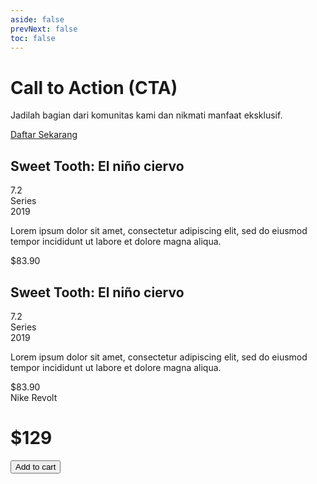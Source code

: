 ```yaml
---
aside: false
prevNext: false
toc: false
---
```


<div 
  class="relative w-full h-full bg-cover bg-center flex items-center justify-center p-8 my-8 dui-bg-fixed"
  style="background-image: url('/1banner_0128cc4f-1cf0-4f6d-b488-b040099a2d90_1024x1024.webp');">
  <div class="p-8 bg-gray-300/40 backdrop-blur-md text-gray-900/90 rounded-xl shadow-lg text-center w-full max-w-full mx-2">
    <h1 class="text-4xl font-bold mb-4">Call to Action (CTA)</h1>
    <p class="text-lg mb-8">Jadilah bagian dari komunitas kami dan nikmati manfaat eksklusif.</p>
    <a href="https://github.com/idugeni" target="_blank" rel="noopener noreferrer"
       class="btn btn-neutral btn-wide">Daftar Sekarang</a>
  </div>
</div>



<!-- component -->
  
  <div class="py-3 sm:max-w-xl sm:mx-auto">
    <div class="bg-white shadow-lg border-gray-100 max-h-80	 border sm:rounded-3xl p-8 flex space-x-8">
      <div class="h-48 overflow-visible w-1/2">
          <img class="rounded-3xl shadow-lg" src="/e75624a5-265e-4cbf-aa1a-4a244ea5e6bf.webp" alt="">
      </div>
      <div class="flex flex-col w-1/2 space-y-4">
        <div class="flex justify-between items-start">
          <h2 class="text-3xl font-bold">Sweet Tooth: El niño ciervo</h2>
          <div class="bg-yellow-400 font-bold rounded-xl p-2">7.2</div>
        </div>
        <div>
          <div class="text-sm text-gray-400">Series</div>
          <div class="text-lg text-gray-800">2019</div>
        </div>
          <p class=" text-gray-400 max-h-40 overflow-y-hidden">Lorem ipsum dolor sit amet, consectetur adipiscing elit, sed do eiusmod tempor incididunt ut labore et dolore magna aliqua.</p>
        <div class="flex text-2xl font-bold text-a">$83.90</div>
    </div>
  </div>
  
</div>

<div class="py-3 sm:max-w-xl sm:mx-auto">
  <div class="bg-white dark:bg-gray-900 shadow-lg border border-gray-100 dark:border-gray-700 max-h-80 sm:rounded-3xl p-8 flex space-x-8">
    <div class="h-48 overflow-visible">
      <img class="rounded-3xl shadow-lg" src="/cbf19d3b-c17f-4162-8356-f0f7287e663f.webp" alt="">
    </div>
    <div class="flex flex-col w-1/2 space-y-4">
      <div class="flex justify-between items-start">
        <h2 class="text-3xl font-bold text-gray-900 dark:text-white">Sweet Tooth: El niño ciervo</h2>
        <div class="bg-yellow-400 dark:bg-yellow-500 font-bold rounded-xl p-2">7.2</div>
      </div>
      <div>
        <div class="text-sm text-gray-400 dark:text-gray-300">Series</div>
        <div class="text-lg text-gray-800 dark:text-gray-100">2019</div>
      </div>
      <p class="text-gray-400 dark:text-gray-300 max-h-40 overflow-y-hidden">
        Lorem ipsum dolor sit amet, consectetur adipiscing elit, sed do eiusmod tempor incididunt ut labore et dolore magna aliqua.
      </p>
      <div class="flex text-2xl font-bold text-gray-900 dark:text-white">$83.90</div>
    </div>
  </div>
</div>


<!-- component -->
<div class="flex flex-col justify-center items-center max-w-sm mx-auto my-8">
  <div style="background-image: url(https://images.unsplash.com/photo-1539185441755-769473a23570?ixlib=rb-1.2.1&ixid=eyJhcHBfaWQiOjEyMDd9&auto=format&fit=crop&w=1951&q=80"
       class="bg-gray-300 h-64 w-full rounded-lg shadow-md bg-cover bg-center"></div>
  <div class="w-56 md:w-64 bg-white -mt-10 shadow-lg rounded-lg overflow-hidden">
    <div class="py-2 text-center font-bold uppercase tracking-wide text-gray-800">Nike Revolt</div>
    <div class="flex items-center justify-between py-2 px-3 bg-gray-400">
      <h1 class="text-gray-800 font-bold ">$129</h1>
      <button class=" bg-gray-800 text-xs text-white px-2 py-1 font-semibold rounded uppercase hover:bg-gray-700">Add to cart</button>
    </div>
  </div>
</div>